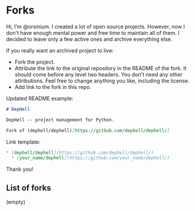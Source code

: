 # Forks

Hi, I'm @orsinium. I created a lot of open source projects. However, now I don't have enough mental power and free time to maintain all of them. I decided to leave only a few active ones and archive everything else.

If you really want an archived project to live:

* Fork the project.
* Attribute the link to the original repository in the README of the fork. It should come before any level two headers. You don't need any other attributions. Feel free to change anything you like, including the license.
* Add link to the fork in this repo.

Updated README example:

```markdown
# DepHell

DepHell -- project management for Python.

Fork of (dephell/dephell)[https://github.com/dephell/dephell/]
```

Link template:

```markdown
* [dephell/dephell](https://github.com/dephell/dephell/)
  * [your_name/dephell](https://github.com/your_name/dephell/)
```

Thank you!

## List of forks

(empty)

